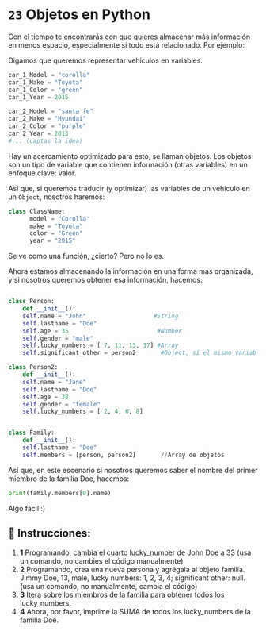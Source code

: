 # `23` Objetos en Python

Con el tiempo te encontrarás con que quieres almacenar más información en menos espacio, especialmente si todo está relacionado. Por ejemplo:

Digamos que queremos representar vehículos en variables:

```py
car_1_Model = "corolla"
car_1_Make = "Toyota"
car_1_Color = "green"
car_1_Year = 2015

car_2_Model = "santa fe"
car_2_Make = "Hyundai"
car_2_Color = "purple"
car_2_Year = 2013
#... (captas la idea)
```

Hay un acercamiento optimizado para esto, se llaman objetos. Los objetos son un tipo de variable que contienen información (otras variables) en un enfoque clave: valor.

Así que, si queremos traducir (y optimizar) las variables de un vehículo en un `Object`, nosotros haremos:

```py
class ClassName:
      model = "Corolla"
      make = "Toyota"
      color = "Green"
      year = "2015"

```


Se ve como una función, ¿cierto? Pero no lo es.

Ahora estamos almacenando la información en una forma más organizada, y si nosotros queremos obtener esa información, hacemos:

```py

class Person:
    def __init__():
    self.name = "John"                   #String
    self.lastname = "Doe"
    self.age = 35                         #Number
    self.gender = "male"
    self.lucky_numbers = [ 7, 11, 13, 17] #Array
    self.significant_other = person2       #Object, sí el mismo variable/objeto definido después

class Person2:
    def __init__():
    self.name = "Jane"
    self.lastname = "Doe"
    self.age = 38
    self.gender = "female"
    self.lucky_numbers = [ 2, 4, 6, 8]


class Family:
    def __init__():
    self.lastname = "Doe"
    self.members = [person, person2]       //Array de objetos

```
Así que, en este escenario si nosotros queremos saber el nombre del primer miembro de la familia Doe, hacemos:

```py
print(family.members[0].name)
```

Algo fácil :)

## 📝 Instrucciones:
1. **1** Programando, cambia el cuarto lucky_number de John Doe a 33 (usa un comando, no cambies el código manualmente)
2. **2** Programando, crea una nueva persona y agrégala al objeto familia. Jimmy Doe, 13, male, lucky numbers: 1, 2, 3, 4; significant other: null. (usa un comando, no manualmente, cambia el código)
3. **3** Itera sobre los miembros de la familia para obtener todos los lucky_numbers.
3. **4** Ahora, por favor, imprime la SUMA de todos los  lucky_numbers de la familia Doe.


